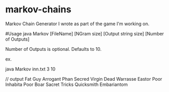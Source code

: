 # markov-chains
Markov Chain Generator I wrote as part of the game I'm working on.

#Usage
java Markov [FileName] [NGram size] [Output string size] [Number of Outputs] 

Number of Outputs is optional. Defaults to 10.

ex.

java Markov inn.txt 3 10

// output
Fat Guy
Arrogant Phan
Secred Virgin
Dead Warrasse
Eastor
Poor Inhabita
Poor Boar
Sacret Tricks
Quicksmith
Embariantom